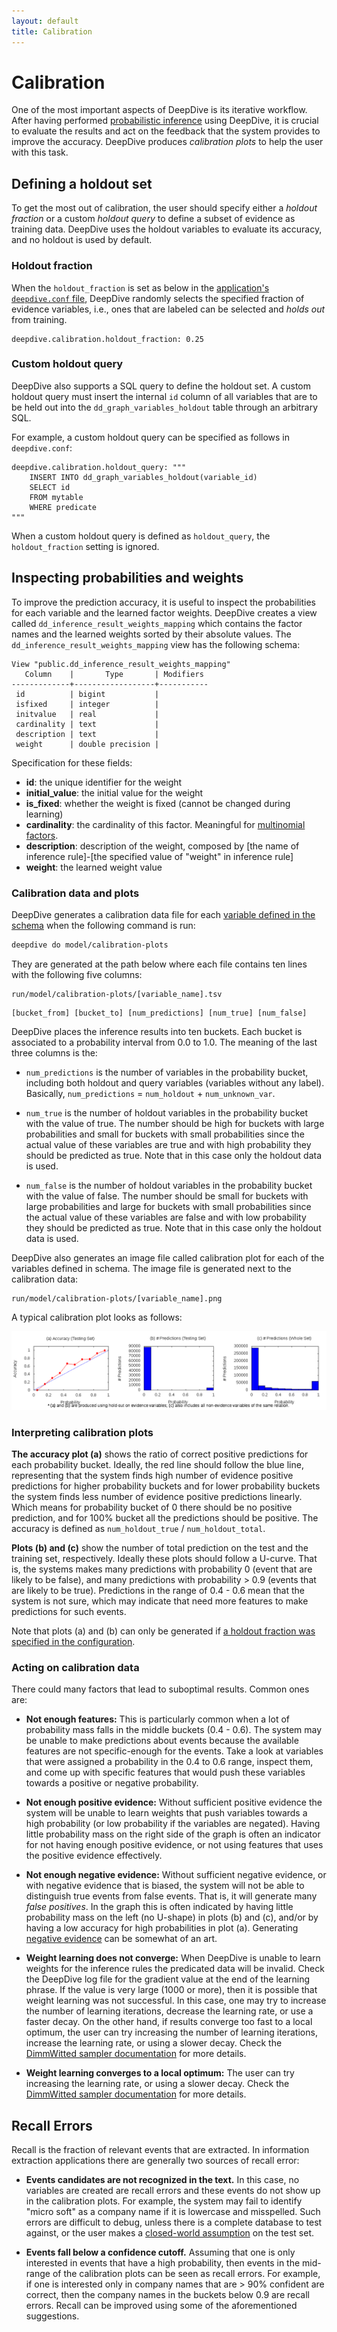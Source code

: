 ```yaml
---
layout: default
title: Calibration
---
```


# Calibration

One of the most important aspects of DeepDive is its iterative workflow.
After having performed [probabilistic inference](inference.md) using DeepDive, it is crucial to evaluate the results and act on the feedback that the system provides to improve the accuracy.
DeepDive produces *calibration plots* to help the user with this task.

## Defining a holdout set

To get the most out of calibration, the user should specify either a *holdout fraction* or a custom *holdout query* to define a subset of evidence as training data.
DeepDive uses the holdout variables to evaluate its accuracy, and no holdout is used by default.


### Holdout fraction

When the `holdout_fraction` is set as below in the [application's `deepdive.conf` file](deepdiveapp.md), DeepDive randomly selects the specified fraction of evidence variables, i.e., ones that are labeled can be selected and *holds out* from training.

```hocon
deepdive.calibration.holdout_fraction: 0.25
```


### Custom holdout query

DeepDive also supports a SQL query to define the holdout set.
A custom holdout query must insert the internal `id` column of all variables that are to be held out into the `dd_graph_variables_holdout` table through an arbitrary SQL.

For example, a custom holdout query can be specified as follows in `deepdive.conf`:

```hocon
deepdive.calibration.holdout_query: """
    INSERT INTO dd_graph_variables_holdout(variable_id)
    SELECT id
    FROM mytable
    WHERE predicate
"""
```

When a custom holdout query is defined as `holdout_query`, the `holdout_fraction` setting is ignored.


## Inspecting probabilities and weights

<!-- TODO provide a neat way to query this view in DDlog -->

To improve the prediction accuracy, it is useful to inspect the probabilities for each variable and the learned factor weights.
DeepDive creates a view called `dd_inference_result_weights_mapping` which contains the factor names and the learned weights sorted by their absolute values.
The `dd_inference_result_weights_mapping` view has the following schema:

```
View "public.dd_inference_result_weights_mapping"
   Column    |       Type       | Modifiers
-------------+------------------+-----------
 id          | bigint           |
 isfixed     | integer          |
 initvalue   | real             |
 cardinality | text             |
 description | text             |
 weight      | double precision |
```

Specification for these fields:

- **id**: the unique identifier for the weight
- **initial_value**: the initial value for the weight
- **is_fixed**: whether the weight is fixed (cannot be changed during learning)
- **cardinality**: the cardinality of this factor. Meaningful for [multinomial factors](example-chunking.md).
- **description**: description of the weight, composed by [the name of inference rule]-[the specified value of "weight" in inference rule]
- **weight**: the learned weight value


### Calibration data and plots

DeepDive generates a calibration data file for each [variable defined in the schema](writing-model-ddlog.md#variable-relations) when the following command is run:

```bash
deepdive do model/calibration-plots
```

They are generated at the path below where each file contains ten lines with the following five columns:

```
run/model/calibration-plots/[variable_name].tsv
```

```
[bucket_from] [bucket_to] [num_predictions] [num_true] [num_false]
```

DeepDive places the inference results into ten buckets.
Each bucket is associated to a probability interval from 0.0 to 1.0.
The meaning of the last three columns is the:

- `num_predictions` is the number of variables in the probability bucket, including both holdout and query variables (variables without any label).
    Basically, `num_predictions` = `num_holdout` + `num_unknown_var`.

- `num_true` is the number of holdout variables in the probability bucket with the value of true.
    The number should be high for buckets with large probabilities and small for buckets with small probabilities since the actual value of these variables are true and with high probability they should be predicted as true.
    Note that in this case only the holdout data is used.

- `num_false` is the number of holdout variables in the probability bucket with the value of false.
    The number should be small for buckets with large probabilities and large for buckets with small probabilities since the actual value of these variables are false and with low probability they should be predicted as true.
    Note that in this case only the holdout data is used.

DeepDive also generates an image file called calibration plot for each of the variables defined in schema.
The image file is generated next to the calibration data:

```
run/model/calibration-plots/[variable_name].png
```

A typical calibration plot looks as follows:

![A calibration plot from the spouse example](images/spouse/has_spouse_label.png)


### Interpreting calibration plots

**The accuracy plot (a)** shows the ratio of correct positive predictions for each probability bucket.
Ideally, the red line should follow the blue line, representing that the system finds high number of evidence positive predictions for higher probability buckets and for lower probability buckets the system finds less number of evidence positive predictions linearly.
Which means for probability bucket of 0 there should be no positive prediction, and for 100% bucket all the predictions should be positive.
The accuracy is defined as `num_holdout_true` / `num_holdout_total`.

**Plots (b) and (c)** show the number of total prediction on the test and the training set, respectively.
Ideally these plots should follow a U-curve.
That is, the systems makes many predictions with probability 0 (event that are likely to be false), and many predictions with probability > 0.9 (events that are likely to be true).
Predictions in the range of 0.4 - 0.6 mean that the system is not sure, which may indicate that need more features to make predictions for such events.

Note that plots (a) and (b) can only be generated if [a holdout fraction was specified in the configuration](#defining-a-holdout-set).

### Acting on calibration data

There could many factors that lead to suboptimal results.
Common ones are:

- **Not enough features:**
    This is particularly common when a lot of probability mass falls in the middle buckets (0.4 - 0.6).
    The system may be unable to make predictions about events because the available features are not specific-enough for the events.
    Take a look at variables that were assigned a probability in the 0.4 to 0.6 range, inspect them, and come up with specific features that would push these variables towards a positive or negative probability.

- **Not enough positive evidence:**
    Without sufficient positive evidence the system will be unable to learn weights that push variables towards a high probability (or low probability if the variables are negated).
    Having little probability mass on the right side of the graph is often an indicator for not having enough positive evidence, or not using features that uses the positive evidence effectively.

- **Not enough negative evidence:**
    Without sufficient negative evidence, or with negative evidence that is biased, the system will not be able to distinguish true events from false events.
    That is, it will generate many *false positives*.
    In the graph this is often indicated by having little probability mass on the left (no U-shape) in plots (b) and (c), and/or by having a low accuracy for high probabilities in plot (a).
    Generating [negative evidence](generating_negative_examples) can be somewhat of an art.

- **Weight learning does not converge:**
    When DeepDive is unable to learn weights for the inference rules the predicated data will be invalid.
    Check the DeepDive log file for the gradient value at the end of the learning phrase.
    If the value is very large (1000 or more), then it is possible that weight learning was not successful.
    In this case, one may try to increase the number of learning iterations, decrease the learning rate, or use a faster decay.
    On the other hand, if results converge too fast to a local optimum, the user can try increasing the number of learning iterations, increase the learning rate, or using a slower decay.
    Check the [DimmWitted sampler documentation](sampler.md) for more details.

- **Weight learning converges to a local optimum:**
    The user can try increasing the learning rate, or using a slower decay.
    Check the [DimmWitted sampler documentation](sampler.md) for more details.



## Recall Errors

Recall is the fraction of relevant events that are extracted.
In information extraction applications there are generally two sources of recall error:

- **Events candidates are not recognized in the text.**
    In this case, no variables are created are recall errors and these events do not show up in the calibration plots.
    For example, the system may fail to identify "micro soft" as a company name if it is lowercase and misspelled.
    Such errors are difficult to debug, unless there is a complete database to test against, or the user makes a [closed-world assumption](http://en.wikipedia.org/wiki/Closed_world_assumption) on the test set.

- **Events fall below a confidence cutoff.**
    Assuming that one is only interested in events that have a high probability, then events in the mid-range of the calibration plots can be seen as recall errors.
    For example, if one is interested only in company names that are > 90% confident are correct, then the company names in the buckets below 0.9 are recall errors.
    Recall can be improved using some of the aforementioned suggestions.

